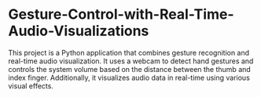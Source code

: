 # Gesture-Control-with-Real-Time-Audio-Visualizations
This project is a Python application that combines gesture recognition and real-time audio visualization. It uses a webcam to detect hand gestures and controls the system volume based on the distance between the thumb and index finger. Additionally, it visualizes audio data in real-time using various visual effects.
